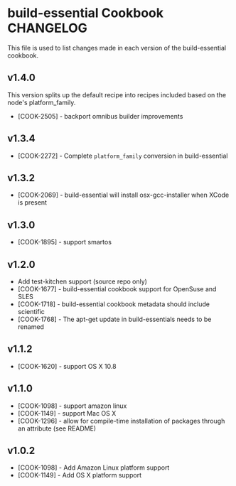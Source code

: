 build-essential Cookbook CHANGELOG
==================================
This file is used to list changes made in each version of the build-essential cookbook.

v1.4.0
------
This version splits up the default recipe into recipes included based on the node's platform_family.

- [COOK-2505] - backport omnibus builder improvements

v1.3.4
------
- [COOK-2272] - Complete `platform_family` conversion in build-essential

v1.3.2
------
- [COOK-2069] - build-essential will install osx-gcc-installer when XCode is present

v1.3.0
------
- [COOK-1895] - support smartos

v1.2.0
------
- Add test-kitchen support (source repo only)
- [COOK-1677] - build-essential cookbook support for OpenSuse and SLES
- [COOK-1718] - build-essential cookbook metadata should include scientific
- [COOK-1768] - The apt-get update in build-essentials needs to be renamed

v1.1.2
------
- [COOK-1620] - support OS X 10.8

v1.1.0
------
- [COOK-1098] - support amazon linux
- [COOK-1149] - support Mac OS X
- [COOK-1296] - allow for compile-time installation of packages through an attribute (see README)

v1.0.2
------
- [COOK-1098] - Add Amazon Linux platform support
- [COOK-1149] - Add OS X platform support
